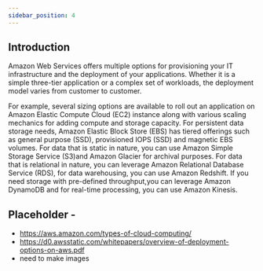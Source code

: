 ```yaml
---
sidebar_position: 4
---
```

## Introduction

Amazon Web Services offers multiple options for provisioning your IT infrastructure and the deployment of your applications. Whether it is a simple three-tier application or a complex set of workloads, the deployment model varies from customer to customer.

For example, several sizing options are available to roll out an application on Amazon Elastic Compute Cloud (EC2) instance along with various scaling mechanics for adding compute and storage capacity. For persistent data storage needs, Amazon Elastic Block Store (EBS) has tiered offerings such as general purpose (SSD), provisioned IOPS (SSD) and magnetic EBS volumes. For data that is static in nature, you can use Amazon Simple Storage Service (S3)and Amazon Glacier for archival purposes. For data that is relational in nature, you can leverage Amazon Relational Database Service (RDS), for data warehousing, you can use Amazon Redshift. If you need storage with pre-defined throughput,you can leverage Amazon DynamoDB and for real-time processing, you can use Amazon Kinesis.


## Placeholder - 

- https://aws.amazon.com/types-of-cloud-computing/
- https://d0.awsstatic.com/whitepapers/overview-of-deployment-options-on-aws.pdf
- need to make images
